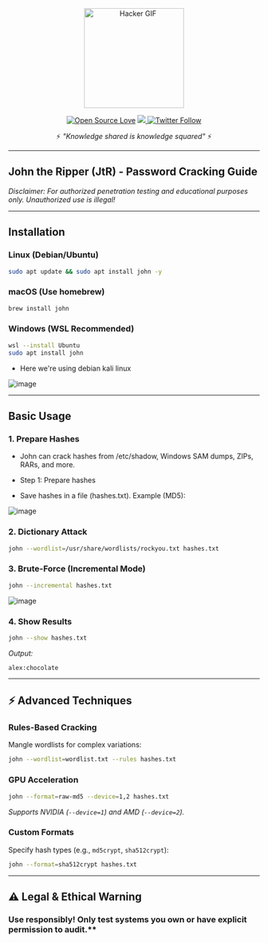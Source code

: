 <div align="center">
  <img src="https://media.giphy.com/media/L1R1tvI9svkIWwpVYr/giphy.gif" width="200" alt="Hacker GIF">
  
  [![Open Source Love](https://badges.frapsoft.com/os/v2/open-source.svg?v=103)](https://github.com/stilla1ex/)
  <a class="header-badge" target="_blank" href="https://discord.com/users/stilla1ex">
    <img src="https://img.shields.io/badge/Discord-7289DA?style=social&logo=discord&label=Join%20Me">
  </a> 
  [![Twitter Follow](https://img.shields.io/twitter/follow/stilla1ex?style=social)](https://twitter.com/stilla1ex)
  
  ⚡ *"Knowledge shared is knowledge squared"* ⚡
</div>

---

## John the Ripper (JtR) - Password Cracking Guide
*Disclaimer: For authorized penetration testing and educational purposes only. Unauthorized use is illegal!*  

---

## Installation  
### Linux (Debian/Ubuntu)  
```bash
sudo apt update && sudo apt install john -y
```

### macOS (Use homebrew)  
```bash
brew install john
```

### Windows (WSL Recommended)  
```bash
wsl --install Ubuntu
sudo apt install john
```

- Here we're using debian kali linux

![image](https://github.com/user-attachments/assets/40749611-d5eb-4cd1-895d-60929b5c5208)
  

---

## Basic Usage  

### 1. Prepare Hashes  
  - John can crack hashes from /etc/shadow, Windows SAM dumps, ZIPs, RARs, and more.
  
  - Step 1: Prepare hashes
  - Save hashes in a file (hashes.txt). Example (MD5):

![image](https://github.com/user-attachments/assets/d2c8f429-3ee9-4cdf-94a3-9de22c7b85e5)


### 2. Dictionary Attack  
```bash
john --wordlist=/usr/share/wordlists/rockyou.txt hashes.txt
```

### 3. Brute-Force (Incremental Mode)  
```bash
john --incremental hashes.txt
```

![image](https://github.com/user-attachments/assets/370f6675-01b3-42f9-84b3-723ff2d0a4f7)


### 4. Show Results  
```bash
john --show hashes.txt
```
*Output:*  
```
alex:chocolate
```

---

## ⚡ Advanced Techniques  

### Rules-Based Cracking  
Mangle wordlists for complex variations:  
```bash
john --wordlist=wordlist.txt --rules hashes.txt
```

### GPU Acceleration  
```bash
john --format=raw-md5 --device=1,2 hashes.txt
```
*Supports NVIDIA (`--device=1`) and AMD (`--device=2`).*

### Custom Formats  
Specify hash types (e.g., `md5crypt`, `sha512crypt`):  
```bash
john --format=sha512crypt hashes.txt
```

---

## ⚠️ Legal & Ethical Warning  
### **Use responsibly!** Only test systems you own or have explicit permission to audit.**  

